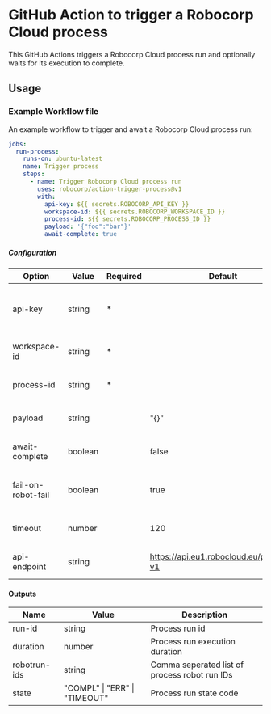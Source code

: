 # GitHub Action to trigger a Robocorp Cloud process

This GitHub Actions triggers a Robocorp Cloud process run and optionally waits for its execution to complete.

## Usage

### Example Workflow file

An example workflow to trigger and await a Robocorp Cloud process run:

```yaml
jobs:
  run-process:
    runs-on: ubuntu-latest
    name: Trigger process
    steps:
      - name: Trigger Robocorp Cloud process run
        uses: robocorp/action-trigger-process@v1
        with:
          api-key: ${{ secrets.ROBOCORP_API_KEY }}
          workspace-id: ${{ secrets.ROBOCORP_WORKSPACE_ID }}
          process-id: ${{ secrets.ROBOCORP_PROCESS_ID }}
          payload: '{"foo":"bar"}'
          await-complete: true
```

##### Configuration

| Option             | Value   | Required | Default                                 | Description                                                            |
| ------------------ | ------- | -------- | --------------------------------------- | ---------------------------------------------------------------------- |
| api-key            | string  | \*       |                                         | Workspace API key with `read_runs` and `trigger_processes` permissions |
| workspace-id       | string  | \*       |                                         | The target Robocorp Cloud workspace ID                                 |
| process-id         | string  | \*       |                                         | The target Robocorp Cloud process ID                                   |
| payload            | string  |          | "{}"                                    | Stringified JSON payload passed to process                             |
| await-complete     | boolean |          | false                                   | Should the action await process run completion                         |
| fail-on-robot-fail | boolean |          | true                                    | Fail the GitHub workflow run if Robocorp Cloud process fails           |
| timeout            | number  |          | 120                                     | Process run await timeout in seconds                                   |
| api-endpoint       | string  |          | https://api.eu1.robocloud.eu/process-v1 | Robocorp workspace API endpoint                                        |

#### Outputs

| Name         | Value                                 | Description                                   |
| ------------ | ------------------------------------- | --------------------------------------------- |
| run-id       | string                                | Process run id                                |
| duration     | number                                | Process run execution duration                |
| robotrun-ids | string                                | Comma seperated list of process robot run IDs |
| state        | "COMPL" &#124; "ERR" &#124; "TIMEOUT" | Process run state code                        |
